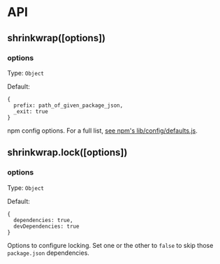 # API

## shrinkwrap([options])

### options

Type: `Object`

Default:
```
{
  prefix: path_of_given_package_json,
  _exit: true
}
```

npm config options. For a full list, [see npm's lib/config/defaults.js](https://github.com/npm/npm/blob/master/lib/config/defaults.js#L108).

## shrinkwrap.lock([options])

### options

Type: `Object`

Default:
```
{
  dependencies: true,
  devDependencies: true
}
```

Options to configure locking. Set one or the other to `false` to skip those `package.json` dependencies.